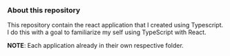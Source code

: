 ### About this repository
This repository contain the react application that I created using Typescript. I do this with a goal to familiarize my self using TypeScript with React. 

**NOTE**: Each application already in their own respective folder. 